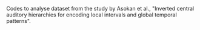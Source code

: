 Codes to analyse dataset from the study by Asokan et al., "Inverted central auditory hierarchies for encoding local intervals and global temporal patterns". 
